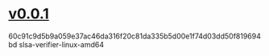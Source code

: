 # [v0.0.1](https://github.com/slsa-framework/slsa-verifier/releases/tag/v0.0.1)
60c91c9d5b9a059e37ac46da316f20c81da335b5d00e1f74d03dd50f819694bd slsa-verifier-linux-amd64
